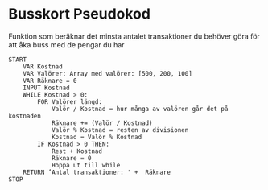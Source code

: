 # Busskort Pseudokod
Funktion som beräknar det minsta antalet transaktioner du behöver göra för att åka buss med de pengar du har

	START
		VAR Kostnad
		VAR Valörer: Array med valörer: [500, 200, 100]
		VAR Räknare = 0
		INPUT Kostnad
		WHILE Kostnad > 0:
			FOR Valörer längd:
				Valör / Kostnad = hur många av valören går det på kostnaden
				Räknare += (Valör / Kostnad)
				Valör % Kostnad = resten av divisionen
				Kostnad = Valör % Kostnad
			IF Kostnad > 0 THEN:
				Rest + Kostnad
				Räknare = 0
				Hoppa ut till while
		RETURN ’Antal transaktioner: ' +  Räknare
	STOP

